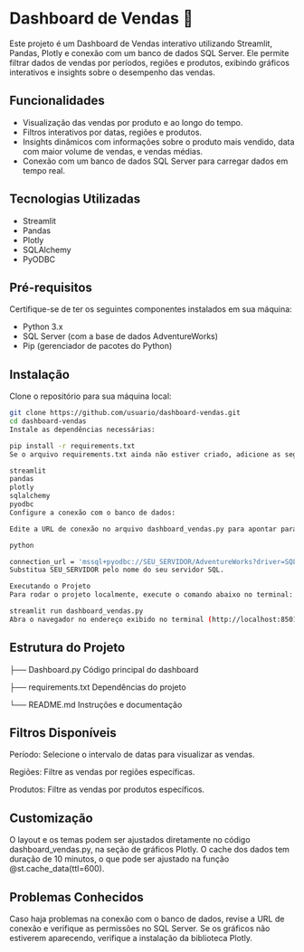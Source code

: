 # Dashboard de Vendas 🛒

Este projeto é um Dashboard de Vendas interativo utilizando Streamlit, Pandas, Plotly e conexão com um banco de dados SQL Server. Ele permite filtrar dados de vendas por períodos, regiões e produtos, exibindo gráficos interativos e insights sobre o desempenho das vendas.

## Funcionalidades

- Visualização das vendas por produto e ao longo do tempo.
- Filtros interativos por datas, regiões e produtos.
- Insights dinâmicos com informações sobre o produto mais vendido, data com maior volume de vendas, e vendas médias.
- Conexão com um banco de dados SQL Server para carregar dados em tempo real.

## Tecnologias Utilizadas

- Streamlit
- Pandas
- Plotly
- SQLAlchemy
- PyODBC

## Pré-requisitos

Certifique-se de ter os seguintes componentes instalados em sua máquina:

- Python 3.x
- SQL Server (com a base de dados AdventureWorks)
- Pip (gerenciador de pacotes do Python)

## Instalação

Clone o repositório para sua máquina local:

```bash
git clone https://github.com/usuario/dashboard-vendas.git
cd dashboard-vendas
Instale as dependências necessárias:

pip install -r requirements.txt
Se o arquivo requirements.txt ainda não estiver criado, adicione as seguintes linhas ao arquivo:

streamlit
pandas
plotly
sqlalchemy
pyodbc
Configure a conexão com o banco de dados:

Edite a URL de conexão no arquivo dashboard_vendas.py para apontar para o seu servidor SQL e banco de dados:

python

connection_url = 'mssql+pyodbc://SEU_SERVIDOR/AdventureWorks?driver=SQL+Server&trusted_connection=yes'
Substitua SEU_SERVIDOR pelo nome do seu servidor SQL.

Executando o Projeto
Para rodar o projeto localmente, execute o comando abaixo no terminal:

streamlit run dashboard_vendas.py
Abra o navegador no endereço exibido no terminal (http://localhost:8501) para acessar o Dashboard de Vendas.

```

## Estrutura do Projeto

├── Dashboard.py           Código principal do dashboard

├── requirements.txt       Dependências do projeto

└── README.md              Instruções e documentação

## Filtros Disponíveis
Período: Selecione o intervalo de datas para visualizar as vendas.

Regiões: Filtre as vendas por regiões específicas.

Produtos: Filtre as vendas por produtos específicos.

## Customização
O layout e os temas podem ser ajustados diretamente no código dashboard_vendas.py, na seção de gráficos Plotly. O cache dos dados tem duração de 10 minutos, o que pode ser ajustado na função @st.cache_data(ttl=600).

## Problemas Conhecidos
Caso haja problemas na conexão com o banco de dados, revise a URL de conexão e verifique as permissões no SQL Server.
Se os gráficos não estiverem aparecendo, verifique a instalação da biblioteca Plotly.
